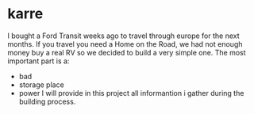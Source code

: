 # karre
I bought a Ford Transit weeks ago to travel through europe for the next months.
If you travel you need a Home on the Road, we had not enough money buy a real RV
so we decided to build a very simple one.
The most important part is a:
* bad
* storage place
* power
I will provide in this project all informantion i gather during the building 
process.


